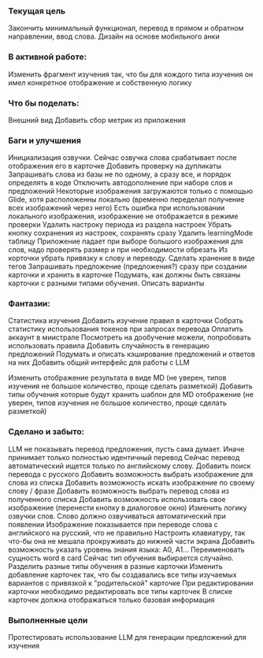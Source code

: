 
### Текущая цель

Закончить минимальный функционал, перевод в прямом и обратном направлении, ввод слова.
Дизайн на основе мобильного анки

### В активной работе:

Изменить фрагмент изучения так, что бы для кождого типа изучения он имел конкретное отображение и собственную логику

### Что бы поделать:

Внешний вид
Добавить сбор метрик из приложения

### Баги и улучшения

Инициализация озвучки. Сейчас озвучка слова срабатывает после отображения его в карточке
Добавить проверку на дупликаты
Запрашивать слова из базы не по одному, а сразу все, и порядок определять в коде
Отключить автодополнение при наборе слов и предложений
Некоторые изображения загружаются только с помощью Glide, хотя расположенны локально (временно переделал получение всех изображений через него)
Есть ошибка при использовании локального изображения, изображение не отображается в режиме проверки
Удалить настроку периода из раздела настроек
Убрать кнопку сохранения из настроек, сохранять сразу
Удалить learningMode таблицу
Приложение падает при выборе большого изображения для слов, надо проверять размер и при необходимости обрезать
Из корточки убрать привязку к слову и переводу. Сделать хранение в виде тегов
Запрашивать предложение (предложения?) сразу при создании карточки и хранить в карточке
Подумать, как должны быть связаны карточки с разными типами обучения. Описать варианты

### Фантазии:

Статистика изучения
Добавить изучение правил в карточки
Собрать статистику использования токенов при запросах перевода
Оплатить аккаунт в миистрале
Посмотреть на дообучение можели, попробовать использовать правила
Добавить случайность в генерацию предложений
Подумать и описать кэширование предложений и ответов на них
Добавить общий интерфейс для работы с LLM

Изменить отображение результата в виде MD (не уверен, типов изучения не большое количество, проще сделать разметкой)
Добавить типы обучения которые будут хранить шаблон для MD отображение (не уверен, типов изучения не большое количество, проще сделать разметкой)

### Сделано и забыто:

LLM не показывать перевод предложения, пусть сама думает. Иначе принимает только полностью идентичный перевод
Сейчас перевод автоматический ищется только по английскому слову. Добавить поиск перевода с русского
Добавить возможность выбрать изображение для слова из списка
Добавить возможность искать изображение по своему слову / фразе
Добавить возможность выбрать перевод слова из полученного списка
Добавить возможность использовать свое изображение (перенести кнопку в диалоговое окно)
Изменить логику озвучки слов. Слово должно озвучиваться автоматический при появлении
Изображение показывается при переводе слова с английского на русский, что не правильно
Настроить клавиатуру, так что-бы она не мешала прокруживать до нижней части экрана
Добавить возможность указать уровень знания языка: A0, A1...
Переименовать сущность word в card
Сейчас тип обучения выбирается случайно. Разделить разные типы обучения в разные карточки
Изменить добавление карточек так, что бы создавались все типы изучаемых вариантов с привязкой к "родительской" карточке
При редактировании карточки необходимо редактировать все типы карточек
В списке карточек должна отображаться только базовая информация

### Выполненные цели

Протестировать использование LLM для генерации предложений для изучения